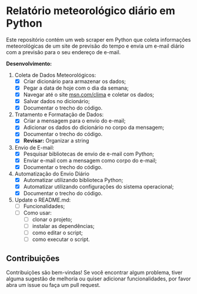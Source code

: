 # Relatório meteorológico diário em Python

Este repositório contém um web scraper em Python que coleta informações 
meteorológicas de um site de previsão do tempo e envia um e-mail diário com a 
previsão para o seu endereço de e-mail.

**Desenvolvimento:**

1. Coleta de Dados Meteorológicos:
   - [x] Criar dicionário para armazenar os dados;
   - [x] Pegar a data de hoje com o dia da semana;
   - [x] Navegar até o site [msn.com/clima](https://www.msn.com/pt-br/clima/forecast/) e coletar os dados;
   - [x] Salvar dados no dicionário;
   - [x] Documentar o trecho do código.
2. Tratamento e Formatação de Dados:
   - [x] Criar a mensagem para o envio do e-mail;
   - [x] Adicionar os dados do dicionário no corpo da mensagem;
   - [x] Documentar o trecho do código.
   - [x] **Revisar:** Organizar a string
3. Envio de E-mail:
   - [x] Pesquisar bibliotecas de envio de e-mail com Python;
   - [x] Enviar e-mail com a mensagem como corpo do e-mail;
   - [x] Documentar o trecho do código.
4. Automatização do Envio Diário
   - [x] Automatizar utilizando biblioteca Python;
   - [x] Automatizar utilizando configurações do sistema operacional;
   - [x] Documentar o trecho do código.
5. Update o README.md:
   - [ ] Funcionalidades;
   - [ ] Como usar:
     - [ ] clonar o projeto;
     - [ ] instalar as dependências;
     - [ ] como editar o script;
     - [ ] como executar o script.

<!-- 
## Funcionalidades

- **Coleta de dados:**
- **Envio de e-mail:**
- **Personalização:**

## Como usar

1. **Clone do projeto no github:**
   ```terminal
   <comando>
   ```

2. **Instale as dependências:**

3. **Editar o script:**
   - `variavel_1`: descricao
   - `variavel_2`: descricao
   - `variavel_3`: descricao

4. **Executar o script:**
   ```terminal
   <comando>
   ```
-->

## Contribuições

Contribuições são bem-vindas! Se você encontrar algum problema, tiver alguma 
sugestão de melhoria ou quiser adicionar funcionalidades, por favor abra um 
issue ou faça um pull request. 